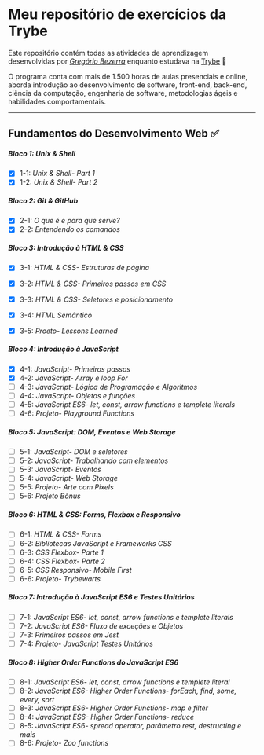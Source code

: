 # Meu repositório de exercícios da Trybe

Este repositório contém todas as atividades de aprendizagem desenvolvidas por _[Gregório Bezerra](https://www.linkedin.com/in/gregoriobezerra/)_ enquanto estudava na [Trybe](https://www.betrybe.com/) :rocket:

O programa conta com mais de 1.500 horas de aulas presenciais e online, aborda introdução ao desenvolvimento de software, front-end, back-end, ciência da computação, engenharia de software, metodologias ágeis e habilidades comportamentais.

---
## Fundamentos do Desenvolvimento Web :white_check_mark:

##### Bloco 1: Unix & Shell

- [x] 1-1: _Unix & Shell- Part 1_
- [x] 1-2: _Unix & Shell- Part 2_

##### Bloco 2: Git & GitHub

- [x] 2-1: _O que é e para que serve?_
- [x] 2-2: _Entendendo os comandos_

##### Bloco 3: Introdução à HTML & CSS

- [x] 3-1: _HTML & CSS- Estruturas de página_
- [x] 3-2: _HTML & CSS- Primeiros passos em CSS_
- [x] 3-3: _HTML & CSS- Seletores e posicionamento_
- [x] 3-4: _HTML Semântico_
- [x] 3-5: _Proeto- Lessons Learned_


##### Bloco 4: Introdução à JavaScript

- [x] 4-1: _JavaScript- Primeiros passos_
- [x] 4-2: _JavaScript- Array e loop For_
- [ ] 4-3: _JavaScript- Lógica de Programação e Algoritmos_
- [ ] 4-4: _JavaScript- Objetos e funções_
- [ ] 4-5: _JavaScript ES6- let, const, arrow functions e templete literals_
- [ ] 4-6: _Projeto- Playground Functions_

##### Bloco 5: JavaScript: DOM, Eventos e Web Storage

- [ ] 5-1: _JavaScript- DOM e seletores_
- [ ] 5-2: _JavaScript- Trabalhando com elementos_
- [ ] 5-3: _JavaScript- Eventos_
- [ ] 5-4: _JavaScript- Web Storage_
- [ ] 5-5: _Projeto- Arte com Pixels_
- [ ] 5-6: _Projeto Bônus_

##### Bloco 6: HTML & CSS: Forms, Flexbox e Responsivo

- [ ] 6-1: _HTML & CSS- Forms_
- [ ] 6-2: _Bibliotecas JavaScript e Frameworks CSS_
- [ ] 6-3: _CSS Flexbox- Parte 1_
- [ ] 6-4: _CSS Flexbox- Parte 2_
- [ ] 6-5: _CSS Responsivo- Mobile First_
- [ ] 6-6: _Projeto- Trybewarts_

##### Bloco 7: Introdução à JavaScript ES6 e Testes Unitários

- [ ] 7-1: _JavaScript ES6- let, const, arrow functions e templete literals_
- [ ] 7-2: _JavaScript ES6- Fluxo de exceções e Objetos_
- [ ] 7-3: _Primeiros passos em Jest_
- [ ] 7-4: _Projeto- JavaScript Testes Unitários_

##### Bloco 8: Higher Order Functions do JavaScript ES6

- [ ] 8-1: _JavaScript ES6- let, const, arrow functions e templete literal_
- [ ] 8-2: _JavaScript ES6- Higher Order Functions- forEach, find, some, every, sort_
- [ ] 8-3: _JavaScript ES6- Higher Order Functions- map e filter_
- [ ] 8-4: _JavaScript ES6- Higher Order Functions- reduce_
- [ ] 8-5: _JavaScript ES6- spread operator, parâmetro rest, destructing e mais_
- [ ] 8-6: _Projeto- Zoo functions_
